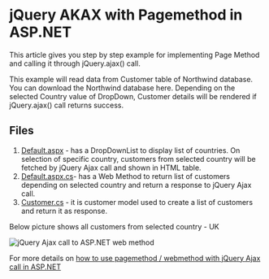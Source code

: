 # jQuery AKAX with Pagemethod in ASP.NET

This article gives you step by step example for implementing Page Method and calling it through jQuery.ajax() call.

This example will read data from Customer table of Northwind database. You can download the Northwind database here. Depending on the selected Country value of DropDown, Customer details will be rendered if jQuery.ajax() call returns success.

## Files

1. [Default.aspx](https://github.com/geeksarray/jquery-ajax-with-pagemethod-in-asp-net/blob/master/jQueryAJAX/jQueryAJAX/Default.aspx) - has a DropDownList to display list of countries. On selection of specific country, customers from selected country will be fetched by jQuery Ajax call and shown in HTML table.
2. [Default.aspx.cs](https://github.com/geeksarray/jquery-ajax-with-pagemethod-in-asp-net/blob/master/jQueryAJAX/jQueryAJAX/Default.aspx.cs)- has a Web Method to return list of customers depending on selected country and return a response to jQuery Ajax call.
3. [Customer.cs](https://github.com/geeksarray/jquery-ajax-with-pagemethod-in-asp-net/blob/master/jQueryAJAX/jQueryAJAX/Customer.cs) - it is customer model used to create a list of customers and return it as response.


Below picture shows all customers from selected country - UK

![jQuery Ajax call to ASP.NET web method](https://geeksarray.com/images/blog/read-customer-by-jquery-ajax.png)

For more details on  [how to use pagemethod / webmethod with jQuery Ajax call in ASP.NET](https://geeksarray.com/blog/jquery-ajax-with-pagemethod-in-asp-net)
